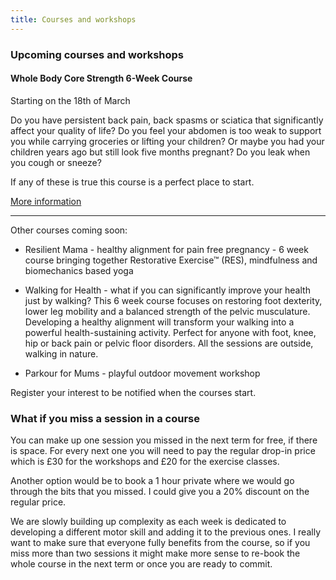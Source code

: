 ```yaml
---
title: Courses and workshops
---
```


### Upcoming courses and workshops

#### Whole Body Core Strength 6-Week Course

Starting on the 18th of March

Do you have persistent back pain, back spasms or sciatica that significantly
affect your quality of life? Do you feel your abdomen is too weak to support you
while carrying groceries or lifting your children? Or maybe you had your
children years ago but still look five months pregnant? Do you leak when you
cough or sneeze?

If any of these is true this course is a perfect place to start.

[More information][1]

---

Other courses coming soon:

* Resilient Mama - healthy alignment for pain free pregnancy - 6 week course
  bringing together Restorative Exercise™ (RES), mindfulness and biomechanics
  based yoga

* Walking for Health - what if you can significantly improve your health just by
  walking? This 6 week course focuses on restoring foot dexterity, lower leg
  mobility and a balanced strength of the pelvic musculature. Developing a
  healthy alignment will transform your walking into a powerful
  health-sustaining activity. Perfect for anyone with foot, knee, hip or back
  pain or pelvic floor disorders. All the sessions are outside, walking in
  nature.

* Parkour for Mums - playful outdoor movement workshop

Register your interest to be notified when the courses start.

### What if you miss a session in a course

You can make up one session you missed in the next term for free, if there is
space. For every next one you will need to pay the regular drop-in price which
is £30 for the workshops and £20 for the exercise classes.

Another option would be to book a 1 hour private where we would go through the
bits that you missed. I could give you a 20% discount on the regular price.

We are slowly building up complexity as each week is dedicated to developing a
different motor skill and adding it to the previous ones. I really want to make
sure that everyone fully benefits from the course, so if you miss more than two
sessions it might make more sense to re-book the whole course in the next term
or once you are ready to commit.

[1]: /courses-workshops/whole-body-core-strength
